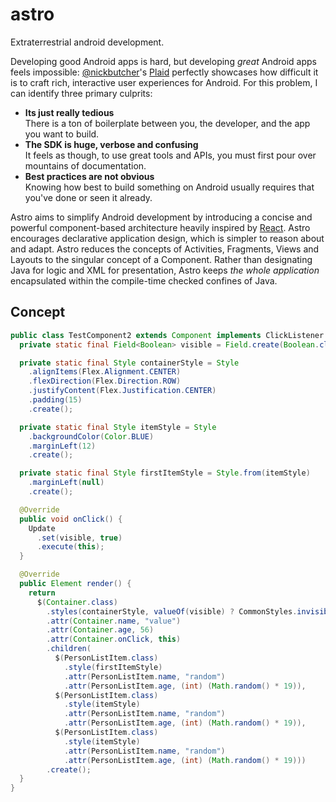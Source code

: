# astro
Extraterrestrial android development.  
  
Developing good Android apps is hard, but developing _great_ Android apps feels impossible: [@nickbutcher](https://github.com/nickbutcher/plaid)'s [Plaid](https://github.com/nickbutcher/plaid) perfectly showcases how difficult it is to craft rich, interactive user experiences for Android. For this problem, I can identify three primary culprits:
- **Its just really tedious**  
There is a ton of boilerplate between you, the developer, and the app you want to build.
- **The SDK is huge, verbose and confusing**  
It feels as though, to use great tools and APIs, you must first pour over mountains of documentation.
- **Best practices are not obvious**  
Knowing how best to build something on Android usually requires that you've done or seen it already.  

Astro aims to simplify Android development by introducing a concise and powerful component-based architecture heavily inspired by [React](https://github.com/facebook/react). Astro encourages declarative application design, which is simpler to reason about and adapt. Astro reduces the concepts of Activities, Fragments, Views and Layouts to the singular concept of a Component. Rather than designating Java for logic and XML for presentation, Astro keeps _the whole application_ encapsulated within the compile-time checked confines of Java.

## Concept
```java
public class TestComponent2 extends Component implements ClickListener {
  private static final Field<Boolean> visible = Field.create(Boolean.class, false);

  private static final Style containerStyle = Style
    .alignItems(Flex.Alignment.CENTER)
    .flexDirection(Flex.Direction.ROW)
    .justifyContent(Flex.Justification.CENTER)
    .padding(15)
    .create();

  private static final Style itemStyle = Style
    .backgroundColor(Color.BLUE)
    .marginLeft(12)
    .create();

  private static final Style firstItemStyle = Style.from(itemStyle)
    .marginLeft(null)
    .create();

  @Override
  public void onClick() {
    Update
      .set(visible, true)
      .execute(this);
  }

  @Override
  public Element render() {
    return
      $(Container.class)
        .styles(containerStyle, valueOf(visible) ? CommonStyles.invisible : null)
        .attr(Container.name, "value")
        .attr(Container.age, 56)
        .attr(Container.onClick, this)
        .children(
          $(PersonListItem.class)
            .style(firstItemStyle)
            .attr(PersonListItem.name, "random")
            .attr(PersonListItem.age, (int) (Math.random() * 19)),
          $(PersonListItem.class)
            .style(itemStyle)
            .attr(PersonListItem.name, "random")
            .attr(PersonListItem.age, (int) (Math.random() * 19)),
          $(PersonListItem.class)
            .style(itemStyle)
            .attr(PersonListItem.name, "random")
            .attr(PersonListItem.age, (int) (Math.random() * 19)))
        .create();
  }
}
```
